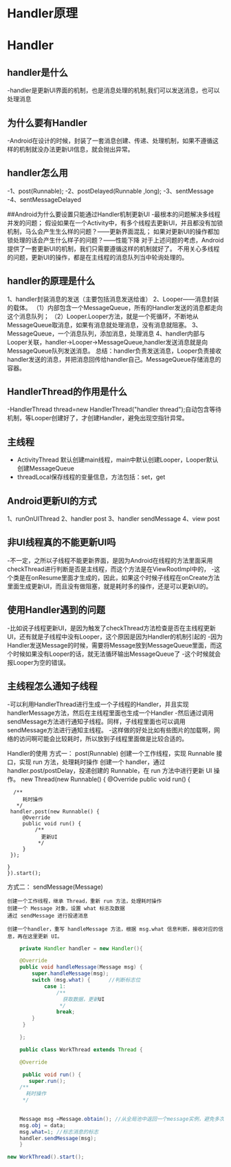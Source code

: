 # Handler原理

# Handler

## handler是什么
-handler是更新UI界面的机制，也是消息处理的机制,我们可以发送消息，也可以处理消息
 
## 为什么要有Handler
-Android在设计的时候，封装了一套消息创建、传递、处理机制，如果不遵循这样的机制就没办法更新UI信息，就会抛出异常。
 
## handler怎么用
-1、post(Runnable);
-2、postDelayed(Runnable ,long);
-3、sentMessage
-4、sentMessageDelayed
 
##Android为什么要设置只能通过Handler机制更新UI
-最根本的问题解决多线程并发的问题；
      假设如果在一个Activity中，有多个线程去更新UI，并且都没有加锁机制，马么会产生生么样的问题？——更新界面混乱；
      如果对更新UI的操作都加锁处理的话会产生什么样子的问题？——性能下降
      对于上述问题的考虑，Android提供了一套更新UI的机制，我们只需要遵循这样的机制就好了。
      不用关心多线程的问题，更新UI的操作，都是在主线程的消息队列当中轮询处理的。
 
## handler的原理是什么
 1、handler封装消息的发送（主要包括消息发送给谁）
 2、Looper——消息封装的载体。
       （1）内部包含一个MessageQueue，所有的Handler发送的消息都走向这个消息队列；
       （2）Looper.Looper方法，就是一个死循环，不断地从MessageQueue取消息，如果有消息就处理消息，没有消息就阻塞。
 3、MessageQueue，一个消息队列，添加消息，处理消息
 4、handler内部与Looper关联，handler->Looper->MessageQueue,handler发送消息就是向MessageQueue队列发送消息。
 总结：handler负责发送消息，Looper负责接收handler发送的消息，并把消息回传给handler自己。MessageQueue存储消息的容器。
 
## HandlerThread的作用是什么
-HandlerThread thread=new HandlerThread("handler thread");自动包含等待机制，等Looper创建好了，才创建Handler，避免出现空指针异常。
 
## 主线程
* ActivityThread 默认创建main线程，main中默认创建Looper，Looper默认创建MessageQueue
* threadLocal保存线程的变量信息，方法包括：set，get
 
## Android更新UI的方式
 1、runOnUIThread
 2、handler post
 3、handler sendMessage
 4、view post
 
## 非UI线程真的不能更新UI吗
-不一定，之所以子线程不能更新界面，是因为Android在线程的方法里面采用checkThread进行判断是否是主线程，而这个方法是在ViewRootImpl中的，
-这个类是在onResume里面才生成的，因此，如果这个时候子线程在onCreate方法里面生成更新UI，而且没有做阻塞，就是耗时多的操作，还是可以更新UI的。
 
## 使用Handler遇到的问题
-比如说子线程更新UI，是因为触发了checkThread方法检查是否在主线程更新UI，还有就是子线程中没有Looper，这个原因是因为Handler的机制引起的
-因为Handler发送Message的时候，需要将Message放到MessageQueue里面，而这个时候如果没有Looper的话，就无法循环输出MessageQueue了
-这个时候就会报Looper为空的错误。
 
## 主线程怎么通知子线程
-可以利用HandlerThread进行生成一个子线程的Handler，并且实现handlerMessage方法，然后在主线程里面也生成一个Handler
-然后通过调用sendMessage方法进行通知子线程。同样，子线程里面也可以调用sendMessage方法进行通知主线程。
-这样做的好处比如有些图片的加载啊，网络的访问啊可能会比较耗时，所以放到子线程里面做是比较合适的。

Handler的使用
方式一： post(Runnable)
    创建一个工作线程，实现 Runnable 接口，实现 run 方法，处理耗时操作
    创建一个 handler，通过 handler.post/postDelay，投递创建的 Runnable，在 run 方法中进行更新 UI 操作。
    new Thread(new Runnable() {
    @Override
    public void run() {

      /**
         耗时操作
       */
     handler.post(new Runnable() {
         @Override
         public void run() {
             /**
               更新UI
              */
         }
     });

    }
    }).start();

方式二： sendMessage(Message)

    创建一个工作线程，继承 Thread，重新 run 方法，处理耗时操作
    创建一个 Message 对象，设置 what 标志及数据
    通过 sendMessage 进行投递消息

    创建一个handler，重写 handleMessage 方法，根据 msg.what 信息判断，接收对应的信息，再在这里更新 UI。
```java
    private Handler handler = new Handler(){

    @Override
    public void handleMessage(Message msg) {
        super.handleMessage(msg);
        switch (msg.what) {      //判断标志位
            case 1:
                /**
                  获取数据，更新UI
                 */
                break;
        }
     }

    };

    public class WorkThread extends Thread {

    @Override

     public void run() {
       super.run();
    /**
      耗时操作
     */
       

    Message msg =Message.obtain(); //从全局池中返回一个message实例，避免多次创建message（如new Message）
    msg.obj = data;
    msg.what=1; //标志消息的标志
    handler.sendMessage(msg);
    }

new WorkThread().start();
```
